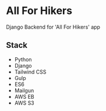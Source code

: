 # All For Hikers
Django Backend for 'All For Hikers' app


## Stack
- Python
- Django
- Tailwind CSS
- Gulp
- ES6
- Mailgun
- AWS EB
- AWS S3